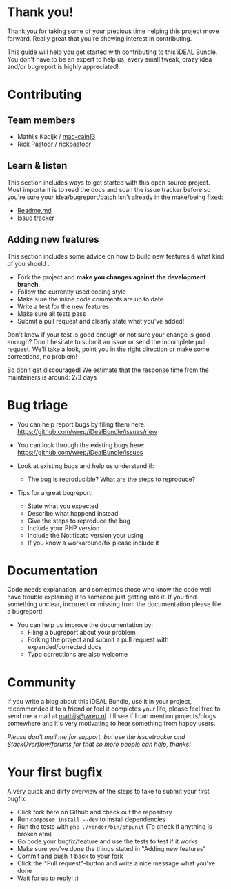 # Thank you!

Thank you for taking some of your precious time helping this project move forward. Really great that you're showing interest in contributing.

This guide will help you get started with contributing to this iDEAL Bundle. You don't have to be an expert to help us, every small tweak, crazy idea and/or bugreport is highly appreciated!

# Contributing

## Team members

* Mathijs Kadijk / [mac-cain13](https://github.com/mac-cain13)
* Rick Pastoor / [rickpastoor](https://github.com/rickpastoor)

## Learn & listen

This section includes ways to get started with this open source project. Most important is to read the docs and scan the issue tracker before so you're sure your idea/bugreport/patch isn't already in the make/being fixed:

* [Readme.md](Readme.md)
* [Issue tracker](https://github.com/wrep/iDealBundle/issues)

## Adding new features

This section includes some advice on how to build new features & what kind of you should .

* Fork the project and **make you changes against the development branch**.
* Follow the currently used coding style
* Make sure the inline code comments are up to date
* Write a test for the new features
* Make sure all tests pass
* Submit a pull request and clearly state what you've added!

Don't know if your test is good enough or not sure your change is good enough? Don't hesitate to submit an issue or send the incomplete pull request. We'll take a look, point you in the right direction or make some corrections, no problem!

So don’t get discouraged! We estimate that the response time from the maintainers is around: 2/3 days

# Bug triage

* You can help report bugs by filing them here: https://github.com/wrep/iDealBundle/issues/new
* You can look through the existing bugs here: https://github.com/wrep/iDealBundle/issues

* Look at existing bugs and help us understand if:
	* The bug is reproducible? What are the steps to reproduce?

* Tips for a great bugreport:
    * State what you expected
    * Describe what happend instead
    * Give the steps to reproduce the bug
    * Include your PHP version
    * Include the Notificato version your using
    * If you know a workaround/fix please include it

# Documentation

Code needs explanation, and sometimes those who know the code well have trouble explaining it to someone just getting into it. If you find something unclear, incorrect or missing from the documentation please file a bugreport!

* You can help us improve the documentation by:
    * Filing a bugreport about your problem
    * Forking the project and submit a pull request with expanded/corrected docs
    * Typo corrections are also welcome

# Community
If you write a blog about this iDEAL Bundle, use it in your project, recommended it to a friend or feel it completes your life, please feel free to send me a mail at mathijs@wrep.nl. I'll see if I can mention projects/blogs somewhere and it's very motivating to hear something from happy users.

*Please don't mail me for support, but use the issuetracker and StackOverflow/forums for that so more people can help, thanks!*

# Your first bugfix
A very quick and dirty overview of the steps to take to submit your first bugfix:

* Click fork here on Github and check out the repository
* Run `composer install --dev` to install dependencies
* Run the tests with `php ./vendor/bin/phpunit` (To check if anything is broken atm)
* Go code your bugfix/feature and use the tests to test if it works
* Make sure you've done the things stated in "Adding new features"
* Commit and push it back to your fork
* Click the "Pull request"-button and write a nice message what you've done
* Wait for us to reply! :)